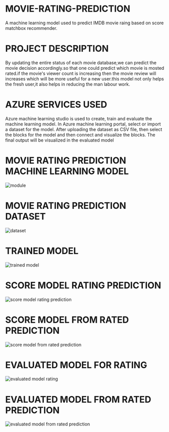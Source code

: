 # MOVIE-RATING-PREDICTION
A machine learning model used to predict IMDB movie raing based on score matchbox recommender.
# PROJECT DESCRIPTION
By updating the entire status of each movie database,we can predict the movie decision accordingly.so that one could predict which movie is mosted rated.if the movie's viewer count is increasing then the movie review will increases which will be more useful for a new user.this model not only helps the fresh user,it also helps in reducing the man labour
work.
# AZURE SERVICES USED
Azure machine learning studio is used to create, train and evaluate the machine learning model. In Azure machine learning portal, select or import a dataset for the model. After uploading the dataset as CSV file, then select the blocks for the model and then connect and visualize the blocks. The final output will be visualized in the evaluated model
# MOVIE RATING PREDICTION MACHINE LEARNING MODEL
![module](https://user-images.githubusercontent.com/89577329/152141661-98e0c29c-7367-45b0-90d7-ca41c9f25ce1.PNG)

# MOVIE RATING PREDICTION DATASET
![dataset](https://user-images.githubusercontent.com/89577329/152141894-1e6b08ca-3066-4223-b346-0f6446d36b83.PNG)
# TRAINED MODEL
![trained model](https://user-images.githubusercontent.com/89577329/152142117-ce813981-6826-44f6-a443-77da1d94bea2.PNG)

# SCORE MODEL RATING PREDICTION
![score model rating prediction](https://user-images.githubusercontent.com/89577329/152142289-7106f17d-11d9-45dd-900d-50b0c3b28197.PNG)

# SCORE MODEL FROM RATED PREDICTION
![score model from rated prediction](https://user-images.githubusercontent.com/89577329/152142430-233fb297-ce7e-40dc-9e9a-fe00a393674c.PNG)

# EVALUATED MODEL FOR RATING
![evaluated model rating](https://user-images.githubusercontent.com/89577329/152142637-f4350299-e405-4cc3-b6c9-c2463c3a0a0c.PNG)

# EVALUATED MODEL FROM RATED PREDICTION
![evaluated model from rated prediction](https://user-images.githubusercontent.com/89577329/152142759-eeb99db4-f0dd-4e4a-9a86-475742c7f8ba.PNG)

